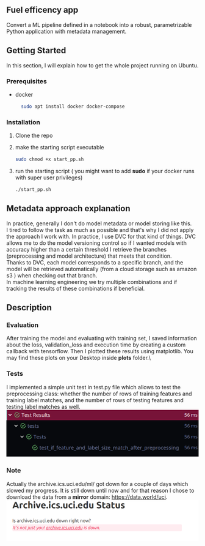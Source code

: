 <!-- ABOUT THE PROJECT -->
## Fuel efficency app
Convert a ML pipeline defined in a notebook into a robust,
parametrizable Python application with metadata management.

<!-- GETTING STARTED -->
## Getting Started

In this section, I will explain how to get the whole project running on Ubuntu.

### Prerequisites
* docker
  ```sh
    sudo apt install docker docker-compose 
  ```
  
### Installation

1. Clone the repo

2. make the starting script executable
   ```sh
   sudo chmod +x start_pp.sh
   ```
3. run the starting script ( you might want to  add **sudo** if your docker runs with super user privileges)
   ```sh
   ./start_pp.sh
   ```
   

<!-- USAGE EXAMPLES -->
## Metadata approach explanation
In practice, generally I don't do model metadata or model storing like this. \
I tired to follow the task as much as possible and that's why I did not apply the approach I work with. 
In practice, I use DVC for that kind of things. DVC allows me to do the model versioning control so if I wanted models 
with accuracy higher than a certain threshold I retrieve the branches (preprocessing and model architecture) that meets
that condition.\
Thanks to DVC, each model corresponds to a specific branch, and the model will be retrieved automatically (from a cloud storage
such as amazon s3 ) when checking out that branch.\
In machine learning engineering we try multiple combinations and if tracking the results of these combinations if beneficial.

<!-- USAGE -->
## Description

### Evaluation
After training the model and evaluating with training set, I saved information about the loss, 
validation_loss and execution time by creating a custom callback with tensorflow. Then I plotted these results using 
matplotlib. You may find these plots on your Desktop inside **plots** folder.\

### Tests
I implemented a simple unit test in test.py file which allows to test the preprocessing class: whether the number of rows
of training features and training label matches, and the number of rows of testing features and testing label matches as
well.
![unit test](images/unit_test.png)

### Note
Actually the archive.ics.uci.edu/ml/ got down for a couple of days which slowed my progress. It is still down until now
and for that reason I chose to download the data from a **mirror** domain: https://data.world/uci.
![domain down](images/domain_down.png)
